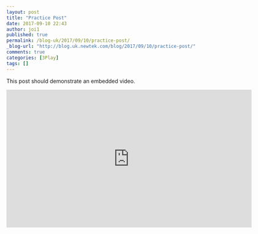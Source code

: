 ```yaml
---
layout: post
title: "Practice Post"
date: 2017-09-10 22:43
author: joi1
published: true
permalink: /blog-uk/2017/09/10/practice-post/
_blog-url: "http://blog.uk.newtek.com/blog/2017/09/10/practice-post/"
comments: true
categories: [3Play]
tags: []
---
```

This post should demonstrate an embedded video.
<iframe src="https://player.vimeo.com/video/99771825" width="640" height="359" frameborder="0" allowfullscreen="allowfullscreen"></iframe>
